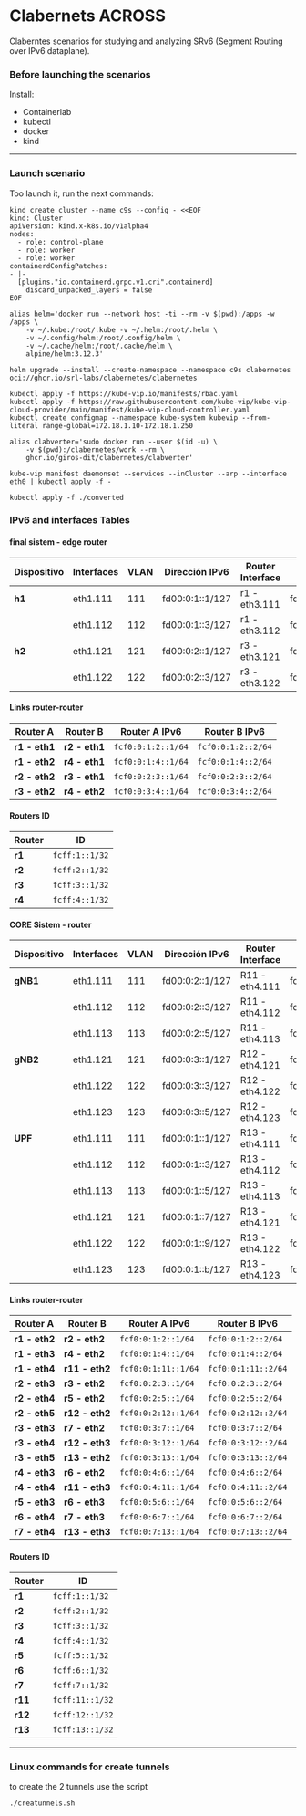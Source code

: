 # Clabernets ACROSS
Claberntes scenarios for studying and analyzing SRv6 (Segment Routing over IPv6 dataplane).


### Before launching the scenarios
 
Install:
- Containerlab
- kubectl
- docker
- kind

---

### Launch scenario
Too launch it, run the next commands:


```
kind create cluster --name c9s --config - <<EOF
kind: Cluster
apiVersion: kind.x-k8s.io/v1alpha4
nodes:
  - role: control-plane
  - role: worker
  - role: worker
containerdConfigPatches:
- |-
  [plugins."io.containerd.grpc.v1.cri".containerd]
    discard_unpacked_layers = false
EOF
```

```
alias helm='docker run --network host -ti --rm -v $(pwd):/apps -w /apps \
    -v ~/.kube:/root/.kube -v ~/.helm:/root/.helm \
    -v ~/.config/helm:/root/.config/helm \
    -v ~/.cache/helm:/root/.cache/helm \
    alpine/helm:3.12.3'
```
```
helm upgrade --install --create-namespace --namespace c9s clabernetes oci://ghcr.io/srl-labs/clabernetes/clabernetes
```

```
kubectl apply -f https://kube-vip.io/manifests/rbac.yaml
kubectl apply -f https://raw.githubusercontent.com/kube-vip/kube-vip-cloud-provider/main/manifest/kube-vip-cloud-controller.yaml
kubectl create configmap --namespace kube-system kubevip --from-literal range-global=172.18.1.10-172.18.1.250
```

```
alias clabverter='sudo docker run --user $(id -u) \
    -v $(pwd):/clabernetes/work --rm \
    ghcr.io/giros-dit/clabernetes/clabverter'
```

```
kube-vip manifest daemonset --services --inCluster --arp --interface eth0 | kubectl apply -f -
```


```
kubectl apply -f ./converted
```

### IPv6 and interfaces Tables

#### final sistem - edge router


| **Dispositivo** | **Interfaces** | **VLAN** | **Dirección IPv6**   | **Router Interface** | **Router Interface IP**  |
|-----------------|----------------|----------|----------------------|----------------------|--------------------------|
| **h1**          | eth1.111       | 111      | fd00:0:1::1/127      | r1 - eth3.111        | fd00:0:1::/127           |
|                 | eth1.112       | 112      | fd00:0:1::3/127      | r1 - eth3.112        | fd00:0:1::2/127          |
| **h2**          | eth1.121       | 121      | fd00:0:2::1/127      | r3 - eth3.121        | fd00:0:2::/127           |
|                 | eth1.122       | 122      | fd00:0:2::3/127      | r3 - eth3.122        | fd00:0:2::2/127          |

#### Links router-router

| **Router A**    | **Router B**    | **Router A IPv6**        | **Router B IPv6**          |
|-----------------|-----------------|--------------------------|----------------------------|
| **r1  - eth1**  | **r2  - eth1**  | `fcf0:0:1:2::1/64`       | `fcf0:0:1:2::2/64`         |
| **r1  - eth2**  | **r4  - eth1**  | `fcf0:0:1:4::1/64`       | `fcf0:0:1:4::2/64`         |
| **r2  - eth2**  | **r3  - eth1**  | `fcf0:0:2:3::1/64`       | `fcf0:0:2:3::2/64`         |
| **r3  - eth2**  | **r4  - eth2**  | `fcf0:0:3:4::1/64`       | `fcf0:0:3:4::2/64`         |


#### Routers ID

| **Router**      | **ID**               |
|-----------------|----------------------|
| **r1**          | `fcff:1::1/32`       |
| **r2**          | `fcff:2::1/32`       |
| **r3**          | `fcff:3::1/32`       |
| **r4**          | `fcff:4::1/32`       |


#### CORE Sistem - router


| **Dispositivo** | **Interfaces** | **VLAN** | **Dirección IPv6**   | **Router Interface** | **Router Interface IP**  |
|-----------------|----------------|----------|----------------------|----------------------|--------------------------|
| **gNB1**        | eth1.111       | 111      | fd00:0:2::1/127      | R11 - eth4.111       | fd00:0:2::/127           |
|                 | eth1.112       | 112      | fd00:0:2::3/127      | R11 - eth4.112       | fd00:0:2::2/127          |
|                 | eth1.113       | 113      | fd00:0:2::5/127      | R11 - eth4.113       | fd00:0:2::4/127          |
| **gNB2**        | eth1.121       | 121      | fd00:0:3::1/127      | R12 - eth4.121       | fd00:0:3::/127           |
|                 | eth1.122       | 122      | fd00:0:3::3/127      | R12 - eth4.122       | fd00:0:3::2/127          |
|                 | eth1.123       | 123      | fd00:0:3::5/127      | R12 - eth4.123       | fd00:0:3::4/127          |
| **UPF**         | eth1.111       | 111      | fd00:0:1::1/127      | R13 - eth4.111       | fd00:0:1::/127           |
|                 | eth1.112       | 112      | fd00:0:1::3/127      | R13 - eth4.112       | fd00:0:1::2/127          |
|                 | eth1.113       | 113      | fd00:0:1::5/127      | R13 - eth4.113       | fd00:0:1::4/127          |
|                 | eth1.121       | 121      | fd00:0:1::7/127      | R13 - eth4.121       | fd00:0:1::6/127          |
|                 | eth1.122       | 122      | fd00:0:1::9/127      | R13 - eth4.122       | fd00:0:1::8/127          |
|                 | eth1.123       | 123      | fd00:0:1::b/127      | R13 - eth4.123       | fd00:0:1::a/127          |


#### Links router-router

| **Router A**    | **Router B**    | **Router A IPv6**        | **Router B IPv6**          |
|-----------------|-----------------|--------------------------|----------------------------|
| **r1  - eth2**  | **r2  - eth2**  | `fcf0:0:1:2::1/64`       | `fcf0:0:1:2::2/64`         |
| **r1  - eth3**  | **r4  - eth2**  | `fcf0:0:1:4::1/64`       | `fcf0:0:1:4::2/64`         |
| **r1  - eth4**  | **r11 - eth2**  | `fcf0:0:1:11::1/64`      | `fcf0:0:1:11::2/64`        |
| **r2  - eth3**  | **r3  - eth2**  | `fcf0:0:2:3::1/64`       | `fcf0:0:2:3::2/64`         |
| **r2  - eth4**  | **r5  - eth2**  | `fcf0:0:2:5::1/64`       | `fcf0:0:2:5::2/64`         |
| **r2  - eth5**  | **r12 - eth2**  | `fcf0:0:2:12::1/64`      | `fcf0:0:2:12::2/64`        |
| **r3  - eth3**  | **r7  - eth2**  | `fcf0:0:3:7::1/64`       | `fcf0:0:3:7::2/64`         |
| **r3  - eth4**  | **r12 - eth3**  | `fcf0:0:3:12::1/64`      | `fcf0:0:3:12::2/64`        |
| **r3  - eth5**  | **r13 - eth2**  | `fcf0:0:3:13::1/64`      | `fcf0:0:3:13::2/64`        |
| **r4  - eth3**  | **r6  - eth2**  | `fcf0:0:4:6::1/64`       | `fcf0:0:4:6::2/64`         |
| **r4  - eth4**  | **r11 - eth3**  | `fcf0:0:4:11::1/64`      | `fcf0:0:4:11::2/64`        |
| **r5  - eth3**  | **r6  - eth3**  | `fcf0:0:5:6::1/64`       | `fcf0:0:5:6::2/64`         |
| **r6  - eth4**  | **r7  - eth3**  | `fcf0:0:6:7::1/64`       | `fcf0:0:6:7::2/64`         |
| **r7  - eth4**  | **r13 - eth3**  | `fcf0:0:7:13::1/64`      | `fcf0:0:7:13::2/64`        |

#### Routers ID

| **Router**      | **ID**               |
|-----------------|----------------------|
| **r1**          | `fcff:1::1/32`       |
| **r2**          | `fcff:2::1/32`       |
| **r3**          | `fcff:3::1/32`       |
| **r4**          | `fcff:4::1/32`       |
| **r5**          | `fcff:5::1/32`       |
| **r6**          | `fcff:6::1/32`       |
| **r7**          | `fcff:7::1/32`       |
| **r11**         | `fcff:11::1/32`      |
| **r12**         | `fcff:12::1/32`      |
| **r13**         | `fcff:13::1/32`      |

---


### Linux commands for create tunnels

to create the 2 tunnels use the script 

```
./creatunnels.sh
```
